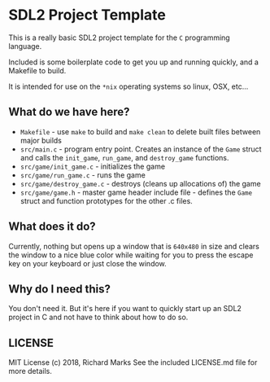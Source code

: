 # SDL2 Project Template

This is a really basic SDL2 project template for the `C` programming language.

Included is some boilerplate code to get you up and running quickly, and a Makefile to build.

It is intended for use on the `*nix` operating systems so linux, OSX, etc...

## What do we have here?

+ `Makefile` - use `make` to build and `make clean` to delete built files between major builds
+ `src/main.c` - program entry point. Creates an instance of the `Game` struct and calls the `init_game`, `run_game`, and `destroy_game` functions.
+ `src/game/init_game.c` - initializes the game
+ `src/game/run_game.c` - runs the game
+ `src/game/destroy_game.c` - destroys (cleans up allocations of) the game
+ `src/game/game.h` - master game header include file - defines the `Game` struct and function prototypes for the other .c files.

## What does it do?

Currently, nothing but opens up a window that is `640x480` in size and clears the window to a nice blue color while waiting for you to press the escape key on your keyboard or just close the window.

## Why do I need this?

You don't need it. But it's here if you want to quickly start up an SDL2 project in C and not have to think about how to do so.

## LICENSE
MIT License (c) 2018, Richard Marks
See the included LICENSE.md file for more details.
